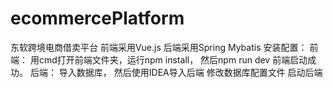 # ecommercePlatform
东软跨境电商借卖平台
前端采用Vue.js
后端采用Spring Mybatis
安装配置：
前端：
用cmd打开前端文件夹，运行npm install，
然后npm run dev
前端启动成功。
后端：
导入数据库，
然后使用IDEA导入后端
修改数据库配置文件
启动后端
